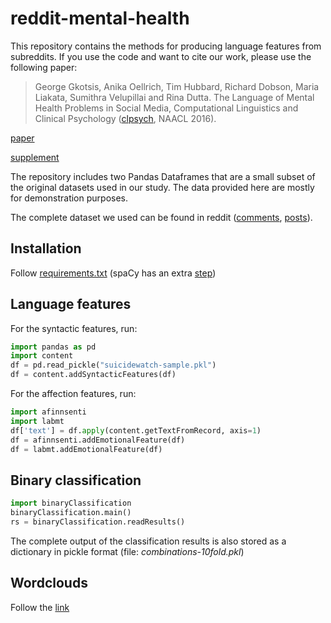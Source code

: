 # reddit-mental-health
This repository contains the methods for producing language features from subreddits. If you use the code and want to cite our work, please use the following paper:

> George Gkotsis, Anika Oellrich, Tim Hubbard, Richard Dobson, Maria Liakata, Sumithra Velupillai and Rina Dutta. The Language of Mental Health Problems in Social Media, Computational Linguistics and Clinical Psychology ([clpsych](http://hollingk.github.io/CLPsych/index.html), NAACL 2016).

[paper](CLPsych7.pdf)

[supplement](CLPsych7_OptionalAttachment.pdf)

The repository includes two Pandas Dataframes that are a small subset of the original datasets used in our study. The data provided here are mostly for demonstration purposes.

The complete dataset we used can be found in reddit ([comments](https://redd.it/3bxlg7), [posts](https://redd.it/3mg812)).

## Installation

Follow [requirements.txt](requirements.txt)
(spaCy has an extra [step](https://spacy.io/docs#install))

## Language features

For the syntactic features, run:

```python
import pandas as pd
import content
df = pd.read_pickle("suicidewatch-sample.pkl")
df = content.addSyntacticFeatures(df)
```

For the affection features, run:
```python
import afinnsenti
import labmt
df['text'] = df.apply(content.getTextFromRecord, axis=1)
df = afinnsenti.addEmotionalFeature(df)
df = labmt.addEmotionalFeature(df)
```




## Binary classification
```python
import binaryClassification
binaryClassification.main()
rs = binaryClassification.readResults()
```
The complete output of the classification results is also stored as a dictionary in pickle format (file: *combinations-10fold.pkl*)

## Wordclouds
Follow the [link](wordclouds)